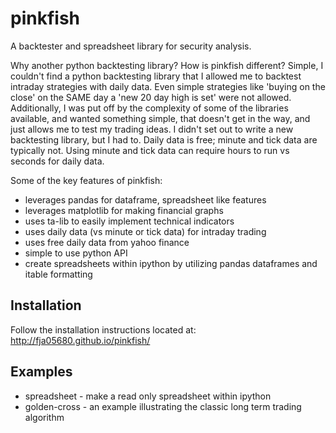 pinkfish
======

A backtester and spreadsheet library for security analysis.

Why another python backtesting library?  How is pinkfish different?
Simple, I couldn't find a python backtesting library that I allowed me to backtest intraday strategies with daily data.  Even simple strategies like 'buying on the close' on the SAME day a 'new 20 day high is set' were not allowed.  Additionally, I was put off by the complexity of some of the libraries available, and wanted something simple, that doesn't get in the way, and just allows me to test my trading ideas.  I didn't set out to write a new backtesting library, but I had to.  Daily data is free; minute and tick data are typically not.  Using minute and tick data can require hours to run vs seconds for daily data.

Some of the key features of pinkfish:
 - leverages pandas for dataframe, spreadsheet like features
 - leverages matplotlib for making financial graphs
 - uses ta-lib to easily implement technical indicators
 - uses daily data (vs minute or tick data) for intraday trading
 - uses free daily data from yahoo finance
 - simple to use python API
 - create spreadsheets within ipython by utilizing pandas dataframes and itable formatting

## Installation
Follow the installation instructions located at:
http://fja05680.github.io/pinkfish/

## Examples
 - spreadsheet - make a read only spreadsheet within ipython
 - golden-cross - an example illustrating the classic long term trading algorithm

